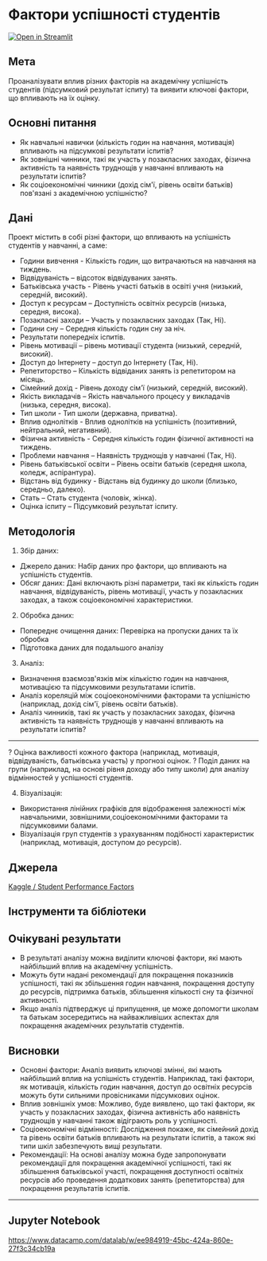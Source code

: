 # Фактори успішності студентів
[![Open in Streamlit](https://static.streamlit.io/badges/streamlit_badge_black_white.svg)]((https://student-performance-factors.streamlit.app/))

## Мета

Проаналізувати вплив різних факторів на академічну успішність студентів (підсумковий результат іспиту) та виявити ключові фактори, що впливають на їх оцінку.

## Основні питання

- Як навчальні навички (кількість годин на навчання, мотивація) впливають на підсумкові результати іспитів?
- Як зовнішні чинники, такі як участь у позакласних заходах, фізична активність та наявність труднощів у навчанні впливають на результати іспитів?
- Як соціоекономічні чинники (дохід сім'ї, рівень освіти батьків) пов'язані з академічною успішністю?

## Дані

Проект містить в собі різні фактори, що впливають на успішність студентів у навчанні, а саме:

- Години вивчення - Кількість годин, що витрачаються на навчання на тиждень.
- Відвідуваність – відсоток відвідуваних занять.
- Батьківська участь - Рівень участі батьків в освіті учня (низький, середній, високий).
- Доступ к ресурсам – Доступність освітніх ресурсів (низька, середня, висока).
- Позакласні заходи – Участь у позакласних заходах (Так, Ні).
- Години сну – Середня кількість годин сну за ніч.
- Результати попередніх іспитів.
- Рівень мотивації – рівень мотивації студента (низький, середній, високий).
- Доступ до Інтернету – доступ до Інтернету (Так, Ні).
- Репетиторство – Кількість відвіданих занять із репетитором на місяць.
- Сімейний дохід - Рівень доходу сім'ї (низький, середній, високий).
- Якість викладачів – Якість навчального процесу у викладачів (низька, середня, висока).
- Тип школи - Тип школи (державна, приватна).
- Вплив однолітків - Вплив однолітків на успішність (позитивний, нейтральний, негативний).
- Фізична активність - Середня кількість годин фізичної активності на тиждень.
- Проблеми навчання – Наявність труднощів у навчанні (Так, Ні).
- Рівень батьківської освіти – Рівень освіти батьків (середня школа, коледж, аспірантура).
- Відстань від будинку - Відстань від будинку до школи (близько, середньо, далеко).
- Стать – Стать студента (чоловік, жінка).
- Оцінка іспиту – Підсумковий результат іспиту.

## Методологія

1. Збір даних:
- Джерело даних: Набір даних про фактори, що впливають на успішність студентів.
- Обсяг даних: Дані включають різні параметри, такі як кількість годин навчання, відвідуваність, рівень мотивації, участь у позакласних заходах, а також соціоекономічні характеристики.

2. Обробка даних:
- Попереднє очищення даних: Перевірка на пропуски даних та їх обробка
- Підготовка даних для подальшого аналізу

3. Аналіз:
- Визначення взаємозв'язків між кількістю годин на навчання, мотивацією та підсумковими результатами іспитів.
- Аналіз кореляцій між соціоекономічними факторами та успішністю (наприклад, дохід сім'ї, рівень освіти батьків).
- Аналіз чинників, такі як участь у позакласних заходах, фізична активність та наявність труднощів у навчанні впливають на результати іспитів?

---

? Оцінка важливості кожного фактора (наприклад, мотивація, відвідуваність, батьківська участь) у прогнозі оцінок.
? Поділ даних на групи (наприклад, на основі рівня доходу або типу школи) для аналізу відмінностей у успішності студентів.

4. Візуалізація:
- Використання лінійних графіків для відображення залежності між навчальними, зовнішними,соціоекономічними факторами та підсумковими балами.
- Візуалізація груп студентів з урахуванням подібності характеристик (наприклад, мотивація, доступом до ресурсів).

## Джерела

[Kaggle / Student Performance Factors](https://www.kaggle.com/datasets/lainguyn123/student-performance-factors/data)

## Інструменти та бібліотеки



## Очікувані результати

- В результаті аналізу можна виділити ключові фактори, які мають найбільший вплив на академічну успішність.
- Можуть бути надані рекомендації для покращення показників успішності, такі як збільшення годин навчання, покращення доступу до ресурсів, підтримка батьків, збільшення кількості сну та фізичної активності.
- Якщо аналіз підтверджує ці припущення, це може допомогти школам та батькам зосередитись на найважливіших аспектах для покращення академічних результатів студентів.

## Висновки

- Основні фактори: Аналіз виявить ключові змінні, які мають найбільший вплив на успішність студентів. Наприклад, такі фактори, як мотивація, кількість годин навчання, доступ до освітніх ресурсів можуть бути сильними провісниками підсумкових оцінок.
- Вплив зовнішніх умов: Можливо, буде виявлено, що такі фактори, як участь у позакласних заходах, фізична активність або наявність труднощів у навчанні також відіграють роль у успішності.
- Соціоекономічні відмінності: Дослідження покаже, як сімейний дохід та рівень освіти батьків впливають на результати іспитів, а також які типи шкіл забезпечують вищі результати.
- Рекомендації: На основі аналізу можна буде запропонувати рекомендації для покращення академічної успішності, такі як збільшення батьківської участі, покращення доступності освітніх ресурсів або проведення додаткових занять (репетиторства) для покращення результатів іспитів.

---
## Jupyter Notebook
https://www.datacamp.com/datalab/w/ee984919-45bc-424a-860e-27f3c34cb19a
